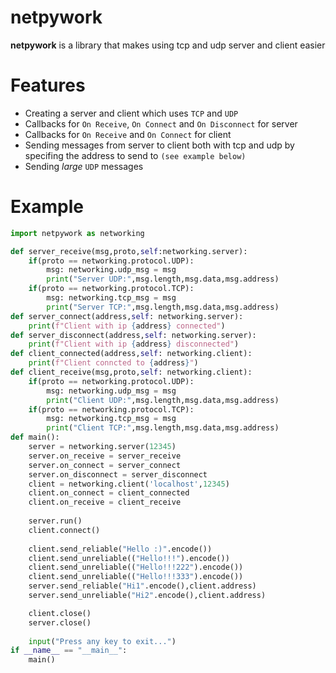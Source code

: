 # netpywork
**netpywork** is a library that makes using tcp and udp server and client easier

# Features
- Creating a server and client which uses `TCP` and `UDP`
- Callbacks for `On Receive`, `On Connect` and `On Disconnect` for server
- Callbacks for `On Receive` and `On Connect` for client
- Sending messages from server to client both with tcp and udp by specifing the address to send to `(see example below)`
- Sending *large* `UDP` messages

# Example
```Python
import netpywork as networking

def server_receive(msg,proto,self:networking.server):
    if(proto == networking.protocol.UDP):
        msg: networking.udp_msg = msg
        print("Server UDP:",msg.length,msg.data,msg.address)
    if(proto == networking.protocol.TCP):
        msg: networking.tcp_msg = msg
        print("Server TCP:",msg.length,msg.data,msg.address)
def server_connect(address,self: networking.server):
    print(f"Client with ip {address} connected")
def server_disconnect(address,self: networking.server):
    print(f"Client with ip {address} disconnected")
def client_connected(address,self: networking.client):
    print(f"Client conncted to {address}")
def client_receive(msg,proto,self: networking.client):
    if(proto == networking.protocol.UDP):
        msg: networking.udp_msg = msg
        print("Client UDP:",msg.length,msg.data,msg.address)
    if(proto == networking.protocol.TCP):
        msg: networking.tcp_msg = msg
        print("Client TCP:",msg.length,msg.data,msg.address)
def main():
    server = networking.server(12345)
    server.on_receive = server_receive
    server.on_connect = server_connect
    server.on_disconnect = server_disconnect
    client = networking.client('localhost',12345)
    client.on_connect = client_connected
    client.on_receive = client_receive
    
    server.run()
    client.connect()
    
    client.send_reliable("Hello :)".encode())
    client.send_unreliable(("Hello!!!").encode())
    client.send_unreliable(("Hello!!!222").encode())
    client.send_unreliable(("Hello!!!333").encode())
    server.send_reliable("Hi1".encode(),client.address)
    server.send_unreliable("Hi2".encode(),client.address)

    client.close()
    server.close()
    
    input("Press any key to exit...")
if __name__ == "__main__":
    main()
```